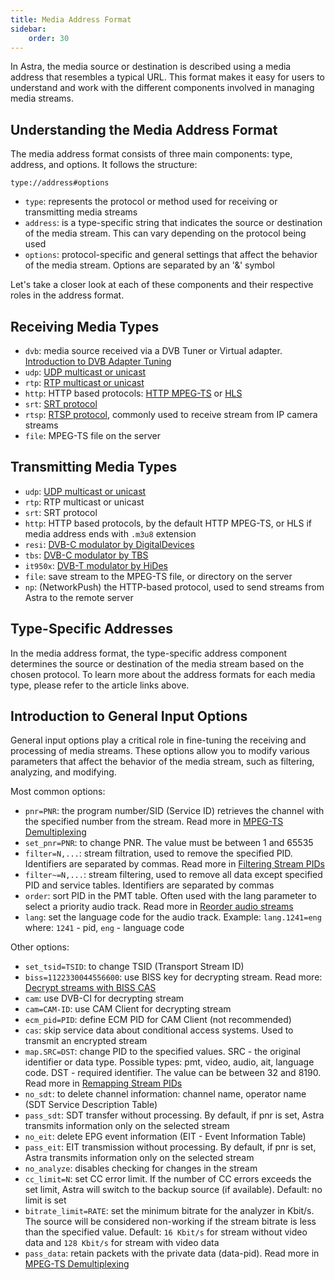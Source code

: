 ```yaml
---
title: Media Address Format
sidebar:
    order: 30
---
```


In Astra, the media source or destination is described using a media address that resembles a typical URL. This format makes it easy for users to understand and work with the different components involved in managing media streams.

## Understanding the Media Address Format

The media address format consists of three main components: type, address, and options. It follows the structure:

```
type://address#options
```

- `type`: represents the protocol or method used for receiving or transmitting media streams
- `address`: is a type-specific string that indicates the source or destination of the media stream. This can vary depending on the protocol being used
- `options`: protocol-specific and general settings that affect the behavior of the media stream. Options are separated by an '&' symbol

Let's take a closer look at each of these components and their respective roles in the address format.

## Receiving Media Types

- `dvb`: media source received via a DVB Tuner or Virtual adapter. [Introduction to DVB Adapter Tuning](/en/astra/adapters/)
- `udp`: [UDP multicast or unicast](/en/astra/receiving/udp/)
- `rtp`: [RTP multicast or unicast](/en/astra/receiving/udp/)
- `http`: HTTP based protocols: [HTTP MPEG-TS](/en/astra/receiving/http/) or [HLS](/en/astra/receiving/hls/)
- `srt`: [SRT protocol](/en/astra/receiving/srt/)
- `rtsp`: [RTSP protocol](/en/astra/receiving/rtsp/), commonly used to receive stream from IP camera streams
- `file`: MPEG-TS file on the server

## Transmitting Media Types

- `udp`: [UDP multicast or unicast](/en/astra/delivery-udp/)
- `rtp`: RTP multicast or unicast
- `srt`: SRT protocol
- `http`: HTTP based protocols, by the default HTTP MPEG-TS, or HLS if media address ends with `.m3u8` extension
- `resi`: [DVB-C modulator by DigitalDevices](/en/astra/delivery-broadcast/resi-dvb-c-modulator/)
- `tbs`: [DVB-C modulator by TBS](/en/astra/delivery-broadcast/tbs-dvb-c-modulator/)
- `it950x`: [DVB-T modulator by HiDes](/en/astra/delivery-broadcast/hides-dvb-t-modulator/)
- `file`: save stream to the MPEG-TS file, or directory on the server
- `np`: (NetworkPush) the HTTP-based protocol, used to send streams from Astra to the remote server

## Type-Specific Addresses

In the media address format, the type-specific address component determines the source or destination of the media stream based on the chosen protocol. To learn more about the address formats for each media type, please refer to the article links above.

## Introduction to General Input Options

General input options play a critical role in fine-tuning the receiving and processing of media streams. These options allow you to modify various parameters that affect the behavior of the media stream, such as filtering, analyzing, and modifying.

Most common options:

- `pnr=PNR`: the program number/SID (Service ID) retrieves the channel with the specified number from the stream. Read more in [MPEG-TS Demultiplexing](/en/astra/streams/demux/)
- `set_pnr=PNR`: to change PNR. The value must be between 1 and 65535
- `filter=N,...`: stream filtration, used to remove the specified PID. Identifiers are separated by commas. Read more in [Filtering Stream PIDs](/en/astra/streams/filter/)
- `filter~=N,...`: stream filtering, used to remove all data except specified PID and service tables. Identifiers are separated by commas
- `order`: sort PID in the PMT table. Often used with the lang parameter to select a priority audio track. Read more in [Reorder audio streams](/en/astra/streams/order/)
- `lang`: set the language code for the audio track. Example: `lang.1241=eng` where: `1241` - pid, `eng` - language code

Other options:

- `set_tsid=TSID`: to change TSID (Transport Stream ID)
- `biss=1122330044556600`: use BISS key for decrypting stream. Read more: [Decrypt streams with BISS CAS](/en/astra/streams/decrypt-biss/)
- `cam`: use DVB-CI for decrypting stream
- `cam=CAM-ID`: use CAM Client for decrypting stream
- `ecm_pid=PID`: define ECM PID for CAM Client (not recommended)
- `cas`: skip service data about conditional access systems. Used to transmit an encrypted stream
- `map.SRC=DST`: change PID to the specified values. SRC - the original identifier or data type. Possible types: pmt, video, audio, ait, language code. DST - required identifier. The value can be between 32 and 8190. Read more in [Remapping Stream PIDs](/en/astra/streams/remap/)
- `no_sdt`: to delete channel information: channel name, operator name (SDT Service Description Table)
- `pass_sdt`: SDT transfer without processing. By default, if pnr is set, Astra transmits information only on the selected stream
- `no_eit`: delete EPG event information (EIT - Event Information Table)
- `pass_eit`: EIT transmission without processing. By default, if pnr is set, Astra transmits information only on the selected stream
- `no_analyze`: disables checking for changes in the stream
- `cc_limit=N`: set CC error limit. If the number of CC errors exceeds the set limit, Astra will switch to the backup source (if available). Default: no limit is set
- `bitrate_limit=RATE`: set the minimum bitrate for the analyzer in Kbit/s. The source will be considered non-working if the stream bitrate is less than the specified value. Default: `16 Kbit/s` for stream without video data and `128 Kbit/s` for stream with video data
- `pass_data`: retain packets with the private data (data-pid). Read more in [MPEG-TS Demultiplexing](/en/astra/streams/demux/)

